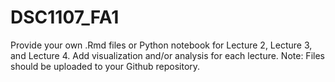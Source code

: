 # DSC1107_FA1
Provide your own .Rmd files or Python notebook for Lecture 2, Lecture 3, and Lecture 4. Add visualization and/or analysis for each lecture.  Note: Files should be uploaded to your Github repository.
